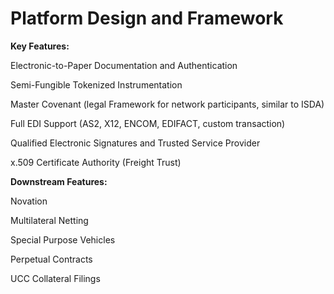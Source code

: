 # Platform Design and Framework

**Key Features:**

Electronic-to-Paper Documentation and Authentication

Semi-Fungible Tokenized Instrumentation 

Master Covenant \(legal Framework for network participants, similar to ISDA\)

Full EDI Support \(AS2, X12, ENCOM, EDIFACT, custom transaction\)

Qualified Electronic Signatures and Trusted Service Provider

x.509 Certificate Authority \(Freight Trust\)



**Downstream Features:**

Novation

Multilateral Netting

Special Purpose Vehicles 

Perpetual Contracts 

UCC Collateral Filings


